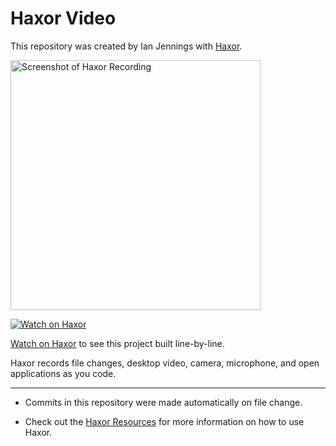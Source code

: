 # Haxor Video

This repository was created by Ian Jennings with [Haxor](https://app.haxor.sh/replay/05bccbfe-a13f-4746-a41b-b00d1effc0ec).

<a href="https://app.haxor.sh/replay/05bccbfe-a13f-4746-a41b-b00d1effc0ec"><img src="https://app.haxor.sh/replay/05bccbfe-a13f-4746-a41b-b00d1effc0ec/screenshot" alt="Screenshot of Haxor Recording" width="400" /></a> 

<a href="https://app.haxor.sh/replay/05bccbfe-a13f-4746-a41b-b00d1effc0ec"><img src="https://app.haxor.sh/images/watch-on-haxor.png" alt="Watch on Haxor" /></a> 

[Watch on Haxor](https://app.haxor.sh/replay/05bccbfe-a13f-4746-a41b-b00d1effc0ec) to see this project built line-by-line.

Haxor records file changes, desktop video, camera, microphone, and open applications as you code.


---
* Commits in this repository were made automatically on file change.

* Check out the [Haxor Resources](https://app.haxor.sh) for more information on how to use Haxor.